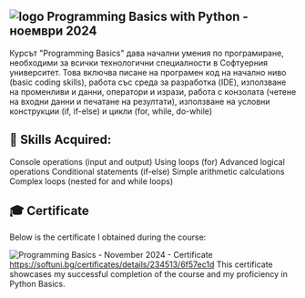![logo](https://github.com/user-attachments/assets/c9c50dd7-1ffe-4fb9-88e8-7c9dec27e940)
 Programming Basics with Python - ноември 2024
----------------------------------------------------------------------------------------
Курсът "Programming Basics" дава начални умения по програмиране, необходими за всички технологични специалности в Софтуерния университет. Това включва писане на програмен код на начално ниво (basic coding skills), работа със среда за разработка (IDE), използване на променливи и данни, оператори и изрази, работа с конзолата (четене на входни данни и печатане на резултати), използване на условни конструкции (if, if-else) и цикли (for, while, do-while)


📖 Skills Acquired:
--------------------------------------------------------------------------------------
 Console operations (input and output)
 Using loops (for)
 Advanced logical operations
 Conditional statements (if-else)
 Simple arithmetic calculations
 Complex loops (nested for and while loops)

🎓 Certificate
------------------------------------------------------------------------------------
Below is the certificate I obtained during the course:

![Programming Basics - November 2024 - Certificate](https://github.com/user-attachments/assets/5e4d972f-1d93-43cc-bef0-df2a8ac91324)
https://softuni.bg/certificates/details/234513/6f57ec1d
This certificate showcases my successful completion of the course and my proficiency in Python Basics.
